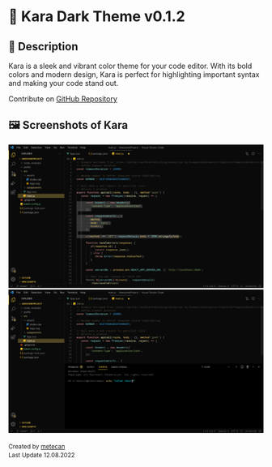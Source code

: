 # 🔳 Kara Dark Theme v0.1.2

## 🚀 Description
Kara is a sleek and vibrant color theme for your code editor. With its bold colors and modern design, Kara is perfect for highlighting important syntax and making your code stand out.

Contribute on [GitHub Repository](https://github.com/metecan/kara)

## 🖼️ Screenshots of Kara


![](/images/1.jpeg)
<br />
![](/images/2.jpeg)


<small>Created by [metecan](https://metecan.dev)<br/>
Last Update 12.08.2022</small>
